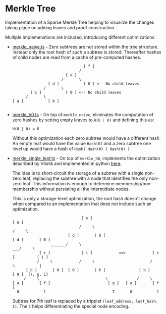 # Merkle Tree

Implementation of a Sparse Merkle Tree helping to visualize the changes taking place on adding leaves and proof construction.

Multiple Implemenations are included, introducing different optimizations:

* [merkle_naive.ts](./src/trees/merkle_naive.ts) - Zero subtrees are not stored within the tree structure. Instead only the root hash of such a subtree is stored. Thereafter hashes of child nodes are read from a cache of pre-computed hashes.

    ```
                                    [ f ]
                                  /
                            [ e ]
                          /       \
                    [ d ]           [ 0 ] <-- No child leaves
                  /       \
            [ c ]           [ 0 ] <-- No child leaves
          /       \
    [ a ]           [ b ]
                                    
    ```

* [merkle_h0.ts](./src/trees/merkle_h0.ts) - On top of `merkle_naive`, eliminates the computation of zero hashes by setting empty leaves to `H(0 | 0)` and defining this as: <BR /> 

    `H(0 | 0) = 0`

    Without this optimization each zero subtree would have a different hash. An empty leaf would have the value `Hash(0)` and a zero subtree one level up would have a  hash of `Hash( Hash(0) | Hash(0) )`


* [merkle_single_leaf.ts](./src/trees/merkle_single_leaf.ts) - On top of `merkle_h0`, implements the optimization described by Vitalik and implemented in python [here](../vitalik_merkle_optimizations/new_bintrie_optimized.py).

  The idea is to short-circuit the storage of a subtree with a single non-zero leaf, replacing the subtree with a node that identifies the only non-zero leaf. This information is enough to determine membership/non-membership without persisting all the intermidiate nodes.

  This is only a storage-level optimization, the root hash doesn't change when compared to an implementation that does not include such an optimization.

  ```
                                 [ e ]                                          [ e ]
                                /     \                                        /     \
                           [ d ]       [ 0 ]                              [ d ]       [ 0 ]
                   _______/     \                                     ___/     \
              [ c ]              [ i ]            ==>            [ c ]          [ i ]              
             /     \            /     \                         /     \           |
        [ b ]       [ 0 ]  [ 0 ]       [ h ]               [ b ]       [ 0 ]  [7, g, 1] 
       /     \                              \             /     \
  [ a ]       [ f ]                          [ g ]   [ a ]       [ f ]
    0           1                              7       0           1 
  ```

  Subtree for 7th leaf is replaced by a tripplet `(leaf_address, leaf_hash, 1)`. The `1` helps differentiating the special node encoding. 